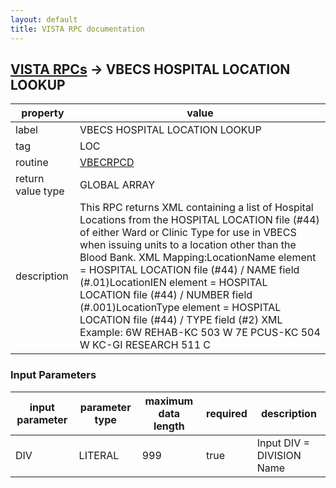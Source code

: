 ```yaml
---
layout: default
title: VISTA RPC documentation
---
```




## [VISTA RPCs](TableOfContent.md) &#8594; VBECS HOSPITAL LOCATION LOOKUP 

 property | value 
--- | --- 
 label | VBECS HOSPITAL LOCATION LOOKUP
 tag | LOC
 routine | [VBECRPCD](http://code.osehra.org/dox/Routine_VBECRPCD_source.html)
 return value type | GLOBAL ARRAY
 description | This RPC returns XML containing a list of Hospital Locations from the HOSPITAL LOCATION file (#44) of either Ward or Clinic Type for use in VBECS when issuing units to a location other than the Blood Bank. XML Mapping:LocationName element = HOSPITAL LOCATION file (#44) / NAME field (#.01)LocationIEN element =  HOSPITAL LOCATION file (#44) / NUMBER field (#.001)LocationType element = HOSPITAL LOCATION file (#44) / TYPE field (#2) XML Example:<HospitalLocations>    <Location>        <LocationName>6W REHAB-KC</LocationName>        <LocationIEN>503</LocationIEN>        <LocationType>W</LocationType>    </Location>    <Location>        <LocationName>7E PCUS-KC</LocationName>        <LocationIEN>504</LocationIEN>        <LocationType>W</LocationType>    </Location>    <Location>        <LocationName>KC-GI RESEARCH</LocationName>        <LocationIEN>511</LocationIEN>        <LocationType>C</LocationType>    </Location></HospitalLocations>

### Input Parameters

| input parameter | parameter type | maximum data length | required | description | 
| --- | --- | --- | --- | --- | 
| DIV | LITERAL | 999 | true | Input DIV = DIVISION Name | 